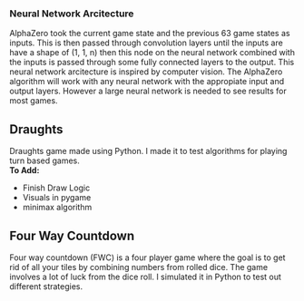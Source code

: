 

### Neural Network Arcitecture

AlphaZero took the current game state and the previous 63 game states as inputs. This is then passed through convolution layers until the inputs are have a shape of 
(1, 1, n) then this node on the neural network combined with the inputs is passed through some fully connected layers to the output. This neural network arcitecture is 
inspired by computer vision. The AlphaZero algorithm will work with any neural network with the appropiate input and output layers. However a large neural network is 
needed to see results for most games.

## Draughts
Draughts game made using Python. I made it to test algorithms for playing turn based games. \
**To Add:**
* Finish Draw Logic
* Visuals in pygame
* minimax algorithm

## Four Way Countdown

Four way countdown (FWC) is a four player game where the goal is to get rid of all your tiles by combining numbers from rolled dice. The game involves a lot of luck from 
the dice roll. I simulated it in Python to test out different strategies.
